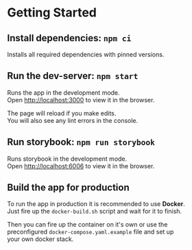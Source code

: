 # Getting Started

## Install dependencies: `npm ci`

Installs all required dependencies with pinned versions.

## Run the dev-server: `npm start`

Runs the app in the development mode.\
Open [http://localhost:3000](http://localhost:3000) to view it in the browser.

The page will reload if you make edits.\
You will also see any lint errors in the console.

## Run storybook: `npm run storybook`

Runs storybook in the development mode.\
Open [http://localhost:6006](http://localhost:6006) to view it in the browser.

## Build the app for production

To run the app in production it is recommended to use **Docker**.\
Just fire up the `docker-build.sh` script and wait for it to finish.

Then you can fire up the container on it's own or use the\
preconfigured `docker-compose.yaml.example` file and set up\
your own docker stack.

